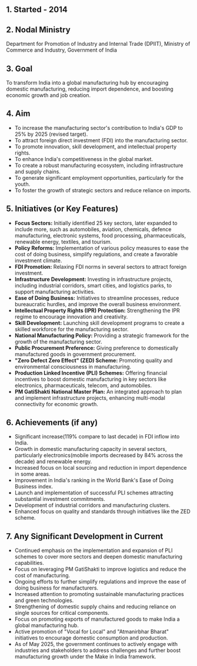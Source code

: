 

## 1. Started - 2014

## 2. Nodal Ministry
Department for Promotion of Industry and Internal Trade (DPIIT), Ministry of Commerce and Industry, Government of India

## 3. Goal
To transform India into a global manufacturing hub by encouraging domestic manufacturing, reducing import dependence, and boosting economic growth and job creation.

## 4. Aim
* To increase the manufacturing sector's contribution to India's GDP to 25% by 2025 (revised target).
* To attract foreign direct investment (FDI) into the manufacturing sector.
* To promote innovation, skill development, and intellectual property rights.
* To enhance India's competitiveness in the global market.
* To create a robust manufacturing ecosystem, including infrastructure and supply chains.
* To generate significant employment opportunities, particularly for the youth.
* To foster the growth of strategic sectors and reduce reliance on imports.

## 5. Initiatives (or Key Features)
* **Focus Sectors:** Initially identified 25 key sectors, later expanded to include more, such as automobiles, aviation, chemicals, defence manufacturing, electronic systems, food processing, pharmaceuticals, renewable energy, textiles, and tourism.
* **Policy Reforms:** Implementation of various policy measures to ease the cost of doing business, simplify regulations, and create a favorable investment climate.
* **FDI Promotion:** Relaxing FDI norms in several sectors to attract foreign investment.
* **Infrastructure Development:** Investing in infrastructure projects, including industrial corridors, smart cities, and logistics parks, to support manufacturing activities.
* **Ease of Doing Business:** Initiatives to streamline processes, reduce bureaucratic hurdles, and improve the overall business environment.
* **Intellectual Property Rights (IPR) Protection:** Strengthening the IPR regime to encourage innovation and creativity.
* **Skill Development:** Launching skill development programs to create a skilled workforce for the manufacturing sector.
* **National Manufacturing Policy:** Providing a strategic framework for the growth of the manufacturing sector.
* **Public Procurement Preference:** Giving preference to domestically manufactured goods in government procurement.
* **"Zero Defect Zero Effect" (ZED) Scheme:** Promoting quality and environmental consciousness in manufacturing.
* **Production Linked Incentive (PLI) Schemes:** Offering financial incentives to boost domestic manufacturing in key sectors like electronics, pharmaceuticals, telecom, and automobiles.
* **PM GatiShakti National Master Plan:** An integrated approach to plan and implement infrastructure projects, enhancing multi-modal connectivity for economic growth.

## 6. Achievements (if any)
* Significant increase(119% compare to last decade) in FDI inflow into India.
* Growth in domestic manufacturing capacity in several sectors, particularly electronics(mobile imports decreased by 84% across the decade) and renewable energy.
* Increased focus on local sourcing and reduction in import dependence in some areas.
* Improvement in India's ranking in the World Bank's Ease of Doing Business index.
* Launch and implementation of successful PLI schemes attracting substantial investment commitments.
* Development of industrial corridors and manufacturing clusters.
* Enhanced focus on quality and standards through initiatives like the ZED scheme.

## 7. Any Significant Development in Current
* Continued emphasis on the implementation and expansion of PLI schemes to cover more sectors and deepen domestic manufacturing capabilities.
* Focus on leveraging PM GatiShakti to improve logistics and reduce the cost of manufacturing.
* Ongoing efforts to further simplify regulations and improve the ease of doing business for manufacturers.
* Increased attention to promoting sustainable manufacturing practices and green technologies.
* Strengthening of domestic supply chains and reducing reliance on single sources for critical components.
* Focus on promoting exports of manufactured goods to make India a global manufacturing hub.
* Active promotion of "Vocal for Local" and "Atmanirbhar Bharat" initiatives to encourage domestic consumption and production.
* As of May 2025, the government continues to actively engage with industries and stakeholders to address challenges and further boost manufacturing growth under the Make in India framework.